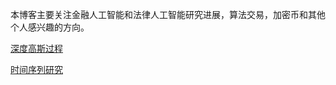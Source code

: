 本博客主要关注金融人工智能和法律人工智能研究进展，算法交易，加密币和其他个人感兴趣的方向。




[深度高斯过程](deep_gaussian_process/gaussianprocessformachinelearning.md)

[时间序列研究](timeseries\tsfdl.md)